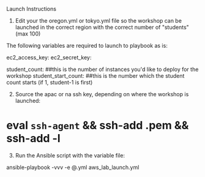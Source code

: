 Launch Instructions

1. Edit your the oregon.yml or tokyo.yml file so the workshop can be launched in the correct region with the correct number of "students" (max 100)

The following variables are required to launch to playbook as is:

ec2_access_key:
ec2_secret_key:

student_count: ##this is the number of instances you'd like to deploy for the workshop
student_start_count: ##this is the number which the student count starts (if 1, student-1 is first)

2. Source the apac or na ssh key, depending on where the workshop is launched:

# eval `ssh-agent` && ssh-add <location>.pem && ssh-add -l

3. Run the Ansible script with the variable file:

ansible-playbook -vvv -e @<location>.yml aws_lab_launch.yml
